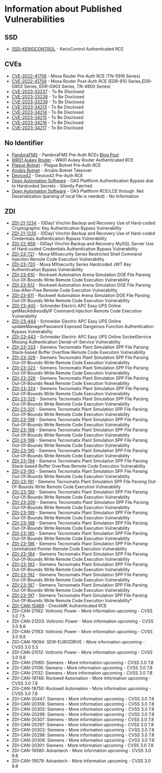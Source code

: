 # Information about Published Vulnerabilities


## SSD

* [SSD-KERIOCONTROL](https://ssd-disclosure.com/ssd-advisory-keriocontrol-remote-code-execution/) - KerioControl Authenticated RCE



## CVEs
* [CVE-2022-41758](https://www.moxa.com/en/support/product-support/security-advisory/multiple-routers-improper-input-validation-vulnerabilities) - Moxa Router Pre-Auth RCE (TN-5916 Series)
* [CVE-2022-41759](https://www.moxa.com/en/support/product-support/security-advisory/multiple-routers-improper-input-validation-vulnerabilities) - Moxa Router Post-Auth RCE (EDR-810 Series,EDR-G902 Series, EDR-G903 Series, TN-4900 Series)
* [CVE-2023-33237](https://cve.mitre.org/cgi-bin/cvename.cgi?name=CVE-2023-33237) - To Be Disclosed
* [CVE-2023-33238](https://cve.mitre.org/cgi-bin/cvename.cgi?name=CVE-2023-33238) - To Be Disclosed
* [CVE-2023-33239](https://cve.mitre.org/cgi-bin/cvename.cgi?name=CVE-2023-33239) - To Be Disclosed
* [CVE-2023-34213](https://cve.mitre.org/cgi-bin/cvename.cgi?name=CVE-2023-34213) - To Be Disclosed
* [CVE-2023-34214](https://cve.mitre.org/cgi-bin/cvename.cgi?name=CVE-2023-34214) - To Be Disclosed
* [CVE-2023-34215](https://cve.mitre.org/cgi-bin/cvename.cgi?name=CVE-2023-34215) - To Be Disclosed
* [CVE-2023-34216](https://cve.mitre.org/cgi-bin/cvename.cgi?name=CVE-2023-34216) - To Be Disclosed
* [CVE-2023-34217](https://cve.mitre.org/cgi-bin/cvename.cgi?name=CVE-2023-34217) - To Be Disclosed


## No Identifier

* [PandoraFMS](https://pandorafms.com/en/release-notes/pandora-fms-ng-766-rrr/) - PandoraFMS Pre-Auth RCEs [Blog Post](https://3sjay.github.io/2023/01/06/pandoraFMS-Pre-Auth-RCE.html)
* [WR01 Aukey Router](https://raw.githubusercontent.com/3sjay/sploits/main/aukey-wr-01-RCE-0day.py) - WR01 Aukey Router Authenticated RCE
* [Plague Botnet](https://3sjay.github.io/2022/04/13/Plauge-Botnet-PreAuth-RCE.html) - Plague Botnet Pre-Auth RCE
* [Anubis Botnet](https://3sjay.github.io/2022/04/14/anubis-botnet-takeover.html) - Anubis Botnet Takeover
* [Device42](https://github.com/3sjay/sploits/blob/main/device42_preauth-rce_poc.py) - Device42 Pre-Auth RCE 
* [Open Automation Software](https://openautomationsoftware.com) - OAS Plattform Authentication Bypass due to Hardcoded Secrets - Silently Patched
* [Open Automation Software](https://openautomationsoftware.com) - OAS Plattform RCE/LCE through .Net Deserialization (parsing of local file is needed) - No Information


## ZDI
* [ZDI-21-1234](https://www.zerodayinitiative.com/advisories/ZDI-21-1234/) - (0Day) Vinchin Backup and Recovery Use of Hard-coded Cryptographic Key Authentication Bypass Vulnerability
* [ZDI-21-1235](https://www.zerodayinitiative.com/advisories/ZDI-21-1235/) - (0Day) Vinchin Backup and Recovery Use of Hard-coded Credentials Authentication Bypass Vulnerability
* [ZDI-22-959](https://www.zerodayinitiative.com/advisories/ZDI-22-959/) - (0Day) Vinchin Backup and Recovery MySQL Server Use of Hard-coded Credentials Authentication Bypass Vulnerability
* [ZDI-23-721](https://www.zerodayinitiative.com/advisories/ZDI-23-721/) - Moxa MXsecurity Series Restricted Shell Command Injection Remote Code Execution Vulnerability
* [ZDI-23-720](https://www.zerodayinitiative.com/advisories/ZDI-23-720/) - Moxa MXsecurity Series Hardcoded JWT Key Authentication Bypass Vulnerability
* [ZDI-23-610](https://www.zerodayinitiative.com/advisories/ZDI-23-610/) - Rockwell Automation Arena Simulation DOE File Parsing Out-Of-Bounds Write Remote Code Execution Vulnerability
* [ZDI-23-612](https://www.zerodayinitiative.com/advisories/ZDI-23-612/) - Rockwell Automation Arena Simulation DOE File Parsing Use-After-Free Remote Code Execution Vulnerability
* [ZDI-23-611](https://www.zerodayinitiative.com/advisories/ZDI-23-611/) - Rockwell Automation Arena Simulation DOE File Parsing Out-Of-Bounds Write Remote Code Execution Vulnerability
* [ZDI-23-445](https://www.zerodayinitiative.com/advisories/ZDI-23-445/) - Schneider Electric APC Easy UPS Online getMacAddressByIP Command Injection Remote Code Execution Vulnerability
* [ZDI-23-444](https://www.zerodayinitiative.com/advisories/ZDI-23-444/) - Schneider Electric APC Easy UPS Online updateManagerPassword Exposed Dangerous Function Authentication Bypass Vulnerability
* [ZDI-23-443](https://www.zerodayinitiative.com/advisories/ZDI-23-443/) - Schneider Electric APC Easy UPS Online SocketService Missing Authentication Denial-of-Service Vulnerability
* [ZDI-23-333](https://www.zerodayinitiative.com/advisories/ZDI-23-333/) - Siemens Tecnomatix Plant Simulation  SPP File Parsing Stack-based Buffer Overflow Remote Code Execution Vulnerability
* [ZDI-23-329](https://www.zerodayinitiative.com/advisories/ZDI-23-329/) - Siemens Tecnomatix Plant Simulation  SPP File Parsing Out-Of-Bounds Write Remote Code Execution Vulnerability
* [ZDI-23-323](https://www.zerodayinitiative.com/advisories/ZDI-23-323/) - Siemens Tecnomatix Plant Simulation  SPP File Parsing Out-Of-Bounds Write Remote Code Execution Vulnerability
* [ZDI-23-326](https://www.zerodayinitiative.com/advisories/ZDI-23-326/) - Siemens Tecnomatix Plant Simulation  SPP File Parsing Out-Of-Bounds Read Remote Code Execution Vulnerability
* [ZDI-23-324](https://www.zerodayinitiative.com/advisories/ZDI-23-324/) - Siemens Tecnomatix Plant Simulation  SPP File Parsing Out-Of-Bounds Write Remote Code Execution Vulnerability
* [ZDI-23-325](https://www.zerodayinitiative.com/advisories/ZDI-23-325/) - Siemens Tecnomatix Plant Simulation  SPP File Parsing Out-Of-Bounds Write Remote Code Execution Vulnerability
* [ZDI-23-201](https://www.zerodayinitiative.com/advisories/ZDI-23-201/) - Siemens Tecnomatix Plant Simulation  SPP File Parsing Out-Of-Bounds Write Remote Code Execution Vulnerability
* [ZDI-23-199](https://www.zerodayinitiative.com/advisories/ZDI-23-199/) - Siemens Tecnomatix Plant Simulation  SPP File Parsing Out-Of-Bounds Write Remote Code Execution Vulnerability
* [ZDI-23-198](https://www.zerodayinitiative.com/advisories/ZDI-23-198/) - Siemens Tecnomatix Plant Simulation  SPP File Parsing Out-Of-Bounds Write Remote Code Execution Vulnerability
* [ZDI-23-196](https://www.zerodayinitiative.com/advisories/ZDI-23-196/) - Siemens Tecnomatix Plant Simulation  SPP File Parsing Out-Of-Bounds Write Remote Code Execution Vulnerability
* [ZDI-23-195](https://www.zerodayinitiative.com/advisories/ZDI-23-195/) - Siemens Tecnomatix Plant Simulation  SPP File Parsing Out-Of-Bounds Write Remote Code Execution Vulnerability
* [ZDI-23-194](https://www.zerodayinitiative.com/advisories/ZDI-23-194/) - Siemens Tecnomatix Plant Simulation  SPP File Parsing Stack-based Buffer Overflow Remote Code Execution Vulnerability
* [ZDI-23-193](https://www.zerodayinitiative.com/advisories/ZDI-23-193/) - Siemens Tecnomatix Plant Simulation  SPP File Parsing Out-Of-Bounds Write Remote Code Execution Vulnerability
* [ZDI-23-191](https://www.zerodayinitiative.com/advisories/ZDI-23-191/) - Siemens Tecnomatix Plant Simulation  SPP File Parsing Out-Of-Bounds Write Remote Code Execution Vulnerability
* [ZDI-23-190](https://www.zerodayinitiative.com/advisories/ZDI-23-190/) - Siemens Tecnomatix Plant Simulation  SPP File Parsing Out-Of-Bounds Write Remote Code Execution Vulnerability
* [ZDI-23-200](https://www.zerodayinitiative.com/advisories/ZDI-23-200/) - Siemens Tecnomatix Plant Simulation  SPP File Parsing Out-Of-Bounds Write Remote Code Execution Vulnerability
* [ZDI-23-189](https://www.zerodayinitiative.com/advisories/ZDI-23-189/) - Siemens Tecnomatix Plant Simulation  SPP File Parsing Out-Of-Bounds Write Remote Code Execution Vulnerability
* [ZDI-23-188](https://www.zerodayinitiative.com/advisories/ZDI-23-188/) - Siemens Tecnomatix Plant Simulation  SPP File Parsing Out-Of-Bounds Write Remote Code Execution Vulnerability
* [ZDI-23-185](https://www.zerodayinitiative.com/advisories/ZDI-23-185/) - Siemens Tecnomatix Plant Simulation  SPP File Parsing Out-Of-Bounds Write Remote Code Execution Vulnerability
* [ZDI-23-186](https://www.zerodayinitiative.com/advisories/ZDI-23-186/) - Siemens Tecnomatix Plant Simulation  SPP File Parsing Uninitialized Pointer Remote Code Execution Vulnerability
* [ZDI-23-184](https://www.zerodayinitiative.com/advisories/ZDI-23-184/) - Siemens Tecnomatix Plant Simulation  SPP File Parsing Out-Of-Bounds Write Remote Code Execution Vulnerability
* [ZDI-23-183](https://www.zerodayinitiative.com/advisories/ZDI-23-183/) - Siemens Tecnomatix Plant Simulation  SPP File Parsing Out-Of-Bounds Write Remote Code Execution Vulnerability
* [ZDI-23-192](https://www.zerodayinitiative.com/advisories/ZDI-23-192/) - Siemens Tecnomatix Plant Simulation  SPP File Parsing Out-Of-Bounds Write Remote Code Execution Vulnerability
* [ZDI-23-187](https://www.zerodayinitiative.com/advisories/ZDI-23-187/) - Siemens Tecnomatix Plant Simulation  SPP File Parsing Out-Of-Bounds Write Remote Code Execution Vulnerability
* [ZDI-23-197](https://www.zerodayinitiative.com/advisories/ZDI-23-197/) - Siemens Tecnomatix Plant Simulation  SPP File Parsing Out-Of-Bounds Write Remote Code Execution Vulnerability* 
* [ZDI-CAN-15469](https://informationwarfarecenter.com/cir/war/The_OSINT_Cyber_WAR_2022-01-03.pdf) - CheckMK Authenticated RCE
* ZDI-CAN-21162: Voltronic Power - More information upcoming - CVSS 3.0 7.5
* ZDI-CAN-21203: Voltronic Power - More information upcoming - CVSS 3.0 9.8
* ZDI-CAN-21163: Voltronic Power - More information upcoming - CVSS 3.0 9.8
* ZDI-CAN-19094: SEW-EURODRIVE - More information upcoming - CVSS 3.0 5.5
* ZDI-CAN-21012: Voltronic Power - More information upcoming - CVSS 3.0 9.8
* ZDI-CAN-21060: Siemens - More information upcoming - CVSS 3.0 7.8
* ZDI-CAN-21106: Siemens - More information upcoming - CVSS 3.0 7.8
* ZDI-CAN-21132: Siemens - More information upcoming - CVSS 3.0 7.8
* ZDI-CAN-19748: Rockwell Automation - More information upcoming - CVSS 3.0 7.8
* ZDI-CAN-19750: Rockwell Automation - More information upcoming - CVSS 3.0 7.8
* ZDI-CAN-20447: Siemens - More information upcoming - CVSS 3.0 7.8
* ZDI-CAN-20356: Siemens - More information upcoming - CVSS 3.0 7.8
* ZDI-CAN-20305: Siemens - More information upcoming - CVSS 3.0 7.8
* ZDI-CAN-20296: Siemens - More information upcoming - CVSS 3.0 7.8
* ZDI-CAN-20307: Siemens - More information upcoming - CVSS 3.0 7.8
* ZDI-CAN-20297: Siemens - More information upcoming - CVSS 3.0 7.8
* ZDI-CAN-20302: Siemens - More information upcoming - CVSS 3.0 7.8
* ZDI-CAN-20298: Siemens - More information upcoming - CVSS 3.0 7.8
* ZDI-CAN-20306: Siemens - More information upcoming - CVSS 3.0 7.8
* ZDI-CAN-20301: Siemens - More information upcoming - CVSS 3.0 7.8
* ZDI-CAN-19580: Advantech - More information upcoming - CVSS 3.0 9.8
* ZDI-CAN-19579: Advantech - More information upcoming - CVSS 3.0 8.8



